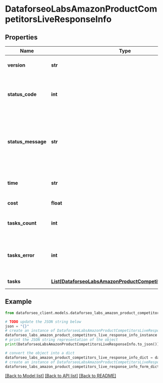 # DataforseoLabsAmazonProductCompetitorsLiveResponseInfo


## Properties

Name | Type | Description | Notes
------------ | ------------- | ------------- | -------------
**version** | **str** | the current version of the API | [optional] 
**status_code** | **int** | general status code you can find the full list of the response codes here | [optional] 
**status_message** | **str** | general informational message you can find the full list of general informational messages here | [optional] 
**time** | **str** | total execution time, seconds | [optional] 
**cost** | **float** | total tasks cost, USD | [optional] 
**tasks_count** | **int** | the number of tasks in the tasks array | [optional] 
**tasks_error** | **int** | the number of tasks in the tasks array returned with an error | [optional] 
**tasks** | [**List[DataforseoLabsAmazonProductCompetitorsLiveTaskInfo]**](DataforseoLabsAmazonProductCompetitorsLiveTaskInfo.md) | array of tasks | [optional] 

## Example

```python
from dataforseo_client.models.dataforseo_labs_amazon_product_competitors_live_response_info import DataforseoLabsAmazonProductCompetitorsLiveResponseInfo

# TODO update the JSON string below
json = "{}"
# create an instance of DataforseoLabsAmazonProductCompetitorsLiveResponseInfo from a JSON string
dataforseo_labs_amazon_product_competitors_live_response_info_instance = DataforseoLabsAmazonProductCompetitorsLiveResponseInfo.from_json(json)
# print the JSON string representation of the object
print(DataforseoLabsAmazonProductCompetitorsLiveResponseInfo.to_json())

# convert the object into a dict
dataforseo_labs_amazon_product_competitors_live_response_info_dict = dataforseo_labs_amazon_product_competitors_live_response_info_instance.to_dict()
# create an instance of DataforseoLabsAmazonProductCompetitorsLiveResponseInfo from a dict
dataforseo_labs_amazon_product_competitors_live_response_info_form_dict = dataforseo_labs_amazon_product_competitors_live_response_info.from_dict(dataforseo_labs_amazon_product_competitors_live_response_info_dict)
```
[[Back to Model list]](../README.md#documentation-for-models) [[Back to API list]](../README.md#documentation-for-api-endpoints) [[Back to README]](../README.md)


